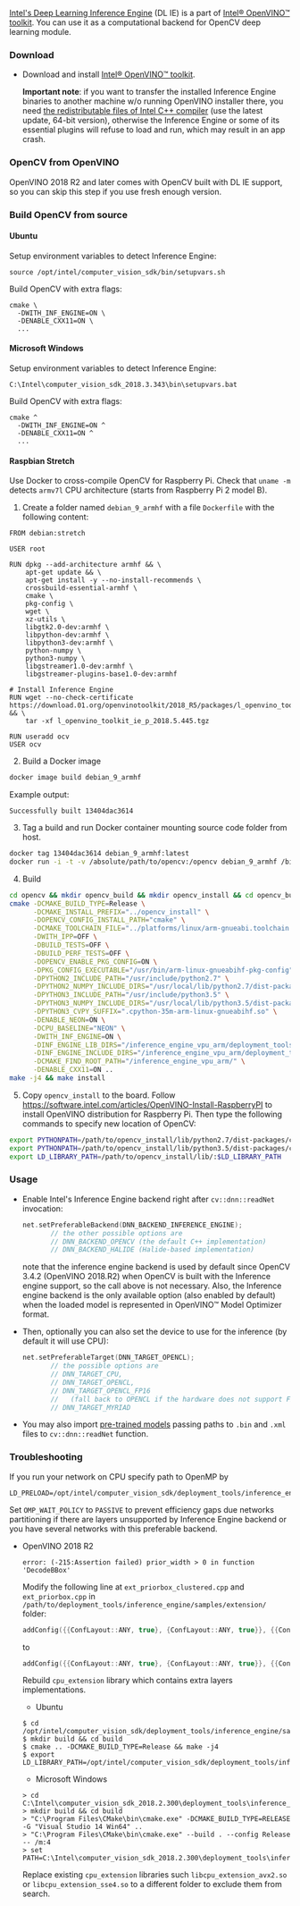 [Intel's Deep Learning Inference Engine](https://software.intel.com/inference-engine-devguide) (DL IE) is a part of [Intel&reg; OpenVINO&trade; toolkit](https://software.intel.com/openvino-toolkit). You can use it as a computational backend for OpenCV deep learning module.

### Download
* Download and install [Intel&reg; OpenVINO&trade; toolkit](https://software.seek.intel.com/openvino-toolkit). 

  **Important note**: if you want to transfer the installed Inference Engine binaries to another machine w/o running OpenVINO installer there, you need [the redistributable files of Intel C++ compiler](https://software.intel.com/en-us/articles/intel-compilers-redistributable-libraries-by-version) (use the latest update, 64-bit version), otherwise the Inference Engine or some of its essential plugins will refuse to load and run, which may result in an app crash.

### OpenCV from OpenVINO
OpenVINO 2018 R2 and later comes with OpenCV built with DL IE support, so you can skip this step if you use fresh enough version.

### Build OpenCV from source

#### Ubuntu

Setup environment variables to detect Inference Engine:
```
source /opt/intel/computer_vision_sdk/bin/setupvars.sh
```

Build OpenCV with extra flags:
```
cmake \
  -DWITH_INF_ENGINE=ON \
  -DENABLE_CXX11=ON \
  ...
```

#### Microsoft Windows

Setup environment variables to detect Inference Engine:
```
C:\Intel\computer_vision_sdk_2018.3.343\bin\setupvars.bat
```

Build OpenCV with extra flags:
```
cmake ^
  -DWITH_INF_ENGINE=ON ^
  -DENABLE_CXX11=ON ^
  ...
```

#### Raspbian Stretch

Use Docker to cross-compile OpenCV for Raspberry Pi. Check that `uname -m` detects `armv7l` CPU architecture (starts from Raspberry Pi 2 model B).

1. Create a folder named `debian_9_armhf` with a file `Dockerfile` with the following content:

  ```docker
  FROM debian:stretch

  USER root

  RUN dpkg --add-architecture armhf && \
      apt-get update && \
      apt-get install -y --no-install-recommends \
      crossbuild-essential-armhf \
      cmake \
      pkg-config \
      wget \
      xz-utils \
      libgtk2.0-dev:armhf \
      libpython-dev:armhf \
      libpython3-dev:armhf \
      python-numpy \
      python3-numpy \
      libgstreamer1.0-dev:armhf \
      libgstreamer-plugins-base1.0-dev:armhf

  # Install Inference Engine
  RUN wget --no-check-certificate https://download.01.org/openvinotoolkit/2018_R5/packages/l_openvino_toolkit_ie_p_2018.5.445.tgz && \
      tar -xf l_openvino_toolkit_ie_p_2018.5.445.tgz

  RUN useradd ocv
  USER ocv
  ```

2. Build a Docker image

  ```bash
  docker image build debian_9_armhf
  ```

  Example output:
  ```
  Successfully built 13404dac3614
  ```

3. Tag a build and run Docker container mounting source code folder from host.

  ```bash
  docker tag 13404dac3614 debian_9_armhf:latest
  docker run -i -t -v /absolute/path/to/opencv:/opencv debian_9_armhf /bin/bash
  ```

4. Build

  ```bash
  cd opencv && mkdir opencv_build && mkdir opencv_install && cd opencv_build
  cmake -DCMAKE_BUILD_TYPE=Release \
        -DCMAKE_INSTALL_PREFIX="../opencv_install" \
        -DOPENCV_CONFIG_INSTALL_PATH="cmake" \
        -DCMAKE_TOOLCHAIN_FILE="../platforms/linux/arm-gnueabi.toolchain.cmake" \
        -DWITH_IPP=OFF \
        -DBUILD_TESTS=OFF \
        -DBUILD_PERF_TESTS=OFF \
        -DOPENCV_ENABLE_PKG_CONFIG=ON \
        -DPKG_CONFIG_EXECUTABLE="/usr/bin/arm-linux-gnueabihf-pkg-config" \
        -DPYTHON2_INCLUDE_PATH="/usr/include/python2.7" \
        -DPYTHON2_NUMPY_INCLUDE_DIRS="/usr/local/lib/python2.7/dist-packages/numpy/core/include" \
        -DPYTHON3_INCLUDE_PATH="/usr/include/python3.5" \
        -DPYTHON3_NUMPY_INCLUDE_DIRS="/usr/local/lib/python3.5/dist-packages/numpy/core/include" \
        -DPYTHON3_CVPY_SUFFIX=".cpython-35m-arm-linux-gnueabihf.so" \
        -DENABLE_NEON=ON \
        -DCPU_BASELINE="NEON" \
        -DWITH_INF_ENGINE=ON \
        -DINF_ENGINE_LIB_DIRS="/inference_engine_vpu_arm/deployment_tools/inference_engine/lib/raspbian_9/armv7l" \
        -DINF_ENGINE_INCLUDE_DIRS="/inference_engine_vpu_arm/deployment_tools/inference_engine/include" \
        -DCMAKE_FIND_ROOT_PATH="/inference_engine_vpu_arm/" \
        -DENABLE_CXX11=ON ..
  make -j4 && make install
  ```

5. Copy `opencv_install` to the board. Follow https://software.intel.com/articles/OpenVINO-Install-RaspberryPI to install OpenVINO distribution for Raspberry Pi. Then type the following commands to specify new location of OpenCV:

  ```bash
  export PYTHONPATH=/path/to/opencv_install/lib/python2.7/dist-packages/cv2/python-2.7/:$PYTHONPATH
  export PYTHONPATH=/path/to/opencv_install/lib/python3.5/dist-packages/cv2/python-3.5/:$PYTHONPATH
  export LD_LIBRARY_PATH=/path/to/opencv_install/lib/:$LD_LIBRARY_PATH
  ```

### Usage

* Enable Intel's Inference Engine backend right after `cv::dnn::readNet` invocation:
  ```cpp
  net.setPreferableBackend(DNN_BACKEND_INFERENCE_ENGINE);
         // the other possible options are
         // DNN_BACKEND_OPENCV (the default C++ implementation)
         // DNN_BACKEND_HALIDE (Halide-based implementation)
  ```
  note that the inference engine backend is used by default since OpenCV 3.4.2 (OpenVINO 2018.R2) when OpenCV is built with the Inference engine support, so the call above is not necessary. Also, the Inference engine backend is the only available option (also enabled by default) when the loaded model is represented in OpenVINO&trade; Model Optimizer format.

* Then, optionally you can also set the device to use for the inference (by default it will use CPU):
  ```cpp
  net.setPreferableTarget(DNN_TARGET_OPENCL);
         // the possible options are
         // DNN_TARGET_CPU,
         // DNN_TARGET_OPENCL, 
         // DNN_TARGET_OPENCL_FP16
         //   (fall back to OPENCL if the hardware does not support FP16),
         // DNN_TARGET_MYRIAD
  ```

* You may also import [pre-trained models](https://software.intel.com/openvino-toolkit/documentation/pretrained-models) passing paths to `.bin` and `.xml` files to `cv::dnn::readNet` function.

### Troubleshooting

  If you run your network on CPU specify path to OpenMP by
  ```
  LD_PRELOAD=/opt/intel/computer_vision_sdk/deployment_tools/inference_engine/external/mkltiny_lnx/lib/libiomp5.so
  ```
  Set `OMP_WAIT_POLICY` to `PASSIVE` to prevent efficiency gaps due networks partitioning if there are layers unsupported by Inference Engine backend or you have several networks with this preferable backend.

* OpenVINO 2018 R2
  ```
  error: (-215:Assertion failed) prior_width > 0 in function 'DecodeBBox'
  ```
  Modify the following line at `ext_priorbox_clustered.cpp` and `ext_priorbox.cpp` in `/path/to/deployment_tools/inference_engine/samples/extension/` folder:

  ```cpp
  addConfig({{ConfLayout::ANY, true}, {ConfLayout::ANY, true}}, {{ConfLayout::PLN, true}});
  ```
  to
  ```cpp
  addConfig({{ConfLayout::ANY, true}, {ConfLayout::ANY, true}}, {{ConfLayout::PLN, false}});
  ```


  Rebuild `cpu_extension` library which contains extra layers implementations.

    * Ubuntu
    ```
    $ cd /opt/intel/computer_vision_sdk/deployment_tools/inference_engine/samples
    $ mkdir build && cd build
    $ cmake .. -DCMAKE_BUILD_TYPE=Release && make -j4
    $ export 
  LD_LIBRARY_PATH=/opt/intel/computer_vision_sdk/deployment_tools/inference_engine/samples/build/intel64/Release/lib/:$LD_LIBRARY_PATH
    ```

    * Microsoft Windows
    ```
    > cd C:\Intel\computer_vision_sdk_2018.2.300\deployment_tools\inference_engine\samples
    > mkdir build && cd build
    > "C:\Program Files\CMake\bin\cmake.exe" -DCMAKE_BUILD_TYPE=RELEASE -G "Visual Studio 14 Win64" ..
    > "C:\Program Files\CMake\bin\cmake.exe" --build . --config Release -- /m:4
    > set PATH=C:\Intel\computer_vision_sdk_2018.2.300\deployment_tools\inference_engine\bin\intel64\Release;%PATH%
    ```
    
    Replace existing `cpu_extension` libraries such `libcpu_extension_avx2.so` or `libcpu_extension_sse4.so` to a different folder to exclude them from search.